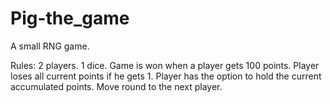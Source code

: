 # Pig-the_game
A small RNG game.

Rules: 
2 players. 1 dice.
Game is won when a player gets 100 points.
Player loses all current points if he gets 1.
Player has the option to hold the current accumulated points.
Move round to the next player.

